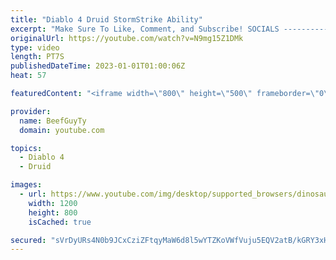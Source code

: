 ```yaml
---
title: "Diablo 4 Druid StormStrike Ability"
excerpt: "Make Sure To Like, Comment, and Subscribe! SOCIALS ---------------------------------------------- Join Our ..."
originalUrl: https://youtube.com/watch?v=N9mg15Z1DMk
type: video
length: PT7S
publishedDateTime: 2023-01-01T01:00:06Z
heat: 57

featuredContent: "<iframe width=\"800\" height=\"500\" frameborder=\"0\" src=\"https://www.youtube.com/embed/N9mg15Z1DMk\" allow=\"accelerometer; autoplay; encrypted-media; gyroscope; picture-in-picture\" allowfullscreen></iframe>"

provider:
  name: BeefGuyTy
  domain: youtube.com

topics:
  - Diablo 4
  - Druid

images:
  - url: https://www.youtube.com/img/desktop/supported_browsers/dinosaur.png
    width: 1200
    height: 800
    isCached: true

secured: "sVrDyURs4N0b9JCxCziZFtqyMaW6d8l5wYTZKoVWfVuju5EQV2atB/kGRY3xHAs/G92lBDk/OXisHeU0pm9e32mB1/LKHzVhwaIUv2sysYbItSaXbyD9IfqdgjHzT1+9EsBCk1s01JX8ch9FPxzzfuF3slhXfzrjS4NGMdRB5dg17hj2nCbVO8NQ8rVVCVfHlIcf4XKLZSaXwytoY2GNTwMB3Kefft08fj0TQmks1V4YoHcSqd9maF8X68zb8DbsEe3ADxEYWby7r2Qyz5GPW1J0hHu6OIUDatHaWisx6iuAdNZB5gbas5aVwXBSdbJsazrxsSLZONpuHmUvNPF0kQaZ7/DOIRoGCm6hflau9jjamr/1WW3gaqwxgD0zLav8r0sStwLlGowXenNAOCvXeQ==;nPvoHAiGWtpvbRB2sevRWw=="
---
```


